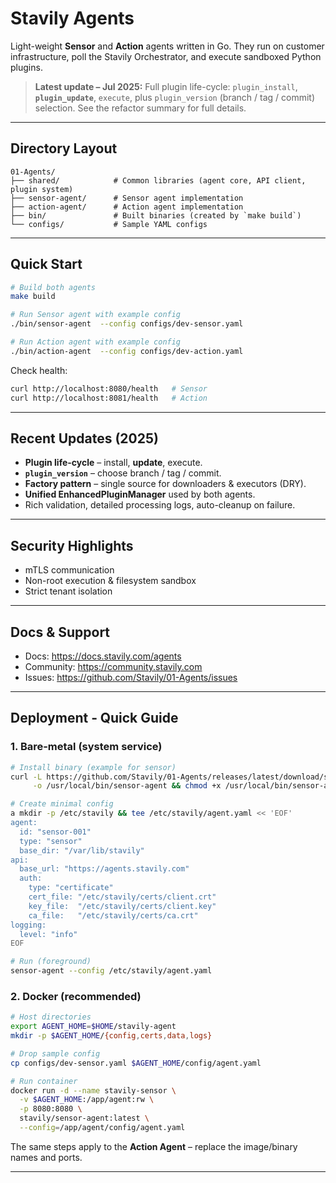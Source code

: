 # Stavily Agents

Light-weight **Sensor** and **Action** agents written in Go. They run on customer infrastructure, poll the Stavily Orchestrator, and execute sandboxed Python plugins.

> **Latest update – Jul 2025:** Full plugin life-cycle: `plugin_install`, **`plugin_update`**, `execute`, plus `plugin_version` (branch / tag / commit) selection. See the refactor summary for full details.

---
## Directory Layout
```text
01-Agents/
├── shared/            # Common libraries (agent core, API client, plugin system)
├── sensor-agent/      # Sensor agent implementation
├── action-agent/      # Action agent implementation
├── bin/               # Built binaries (created by `make build`)
└── configs/           # Sample YAML configs
```

---
## Quick Start
```bash
# Build both agents
make build

# Run Sensor agent with example config
./bin/sensor-agent  --config configs/dev-sensor.yaml

# Run Action agent with example config
./bin/action-agent  --config configs/dev-action.yaml
```
Check health:
```bash
curl http://localhost:8080/health   # Sensor
curl http://localhost:8081/health   # Action
```

---
## Recent Updates (2025)
- **Plugin life-cycle** – install, **update**, execute.
- **`plugin_version`** – choose branch / tag / commit.
- **Factory pattern** – single source for downloaders & executors (DRY).
- **Unified EnhancedPluginManager** used by both agents.
- Rich validation, detailed processing logs, auto-cleanup on failure.

---
## Security Highlights
- mTLS communication
- Non-root execution & filesystem sandbox
- Strict tenant isolation

---
## Docs & Support
- Docs: <https://docs.stavily.com/agents>
- Community: <https://community.stavily.com>
- Issues: <https://github.com/Stavily/01-Agents/issues> 

---
## Deployment ‑ Quick Guide
### 1. Bare-metal (system service)
```bash
# Install binary (example for sensor)
curl -L https://github.com/Stavily/01-Agents/releases/latest/download/sensor-agent-linux-amd64 \
     -o /usr/local/bin/sensor-agent && chmod +x /usr/local/bin/sensor-agent

# Create minimal config
a mkdir -p /etc/stavily && tee /etc/stavily/agent.yaml << 'EOF'
agent:
  id: "sensor-001"
  type: "sensor"
  base_dir: "/var/lib/stavily"
api:
  base_url: "https://agents.stavily.com"
  auth:
    type: "certificate"
    cert_file: "/etc/stavily/certs/client.crt"
    key_file:  "/etc/stavily/certs/client.key"
    ca_file:   "/etc/stavily/certs/ca.crt"
logging:
  level: "info"
EOF

# Run (foreground)
sensor-agent --config /etc/stavily/agent.yaml
```

### 2. Docker (recommended)
```bash
# Host directories
export AGENT_HOME=$HOME/stavily-agent
mkdir -p $AGENT_HOME/{config,certs,data,logs}

# Drop sample config
cp configs/dev-sensor.yaml $AGENT_HOME/config/agent.yaml

# Run container
docker run -d --name stavily-sensor \
  -v $AGENT_HOME:/app/agent:rw \
  -p 8080:8080 \
  stavily/sensor-agent:latest \
  --config=/app/agent/config/agent.yaml
```

The same steps apply to the **Action Agent** – replace the image/binary names and ports.

--- 